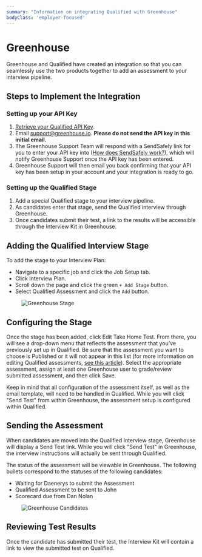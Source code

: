 ```yaml
---
summary: "Information on integrating Qualified with Greenhouse"
bodyClass: 'employer-focused'
---
```


# Greenhouse

Greenhouse and Qualified have created an integration so that you can seamlessly use the two products together to add an assessment to your interview pipeline.

## Steps to Implement the Integration

### Setting up your API Key

1. [Retrieve your Qualified API Key](/integrations/api).
2. Email support@greenhouse.io. **Please do not send the API key in this initial email.**
3. The Greenhouse Support Team will respond with a SendSafely link for you to enter your API key into ([How does SendSafely work?](https://www.sendsafely.com/howitworks/)), which will notify Greenhouse Support once the API key has been entered.
4. Greenhouse Support will then email you back confirming that your API key has been setup in your account and your integration is ready to go.

### Setting up the Qualified Stage

1. Add a special Qualified stage to your interview pipeline.
2. As candidates enter that stage, send the Qualified interview through Greenhouse.
3. Once candidates submit their test, a link to the results will be accessible through the Interview Kit in Greenhouse.

## Adding the Qualified Interview Stage

To add the stage to your Interview Plan:

- Navigate to a specific job and click the Job Setup tab.
- Click Interview Plan.
- Scroll down the page and click the green `+ Add Stage` button.
- Select Qualified Assessment and click the `Add` button.

<figure>

![Greenhouse Stage](/images/content/images/hire/integrations/greenhouse/greenhouse-stage.png)

</figure>

## Configuring the Stage

Once the stage has been added, click Edit Take Home Test. From there, you will see a drop-down menu that reflects the assessment that you’ve previously set up in Qualified. Be sure that the assessment you want to choose is Published or it will not appear in this list (for more information on editing Qualified assessments, [see this article](/for-teams/assessments)). Select the appropriate assessment, assign at least one Greenhouse user to grade/review submitted assessment, and then click Save.

Keep in mind that all configuration of the assessment itself, as well as the email template, will need to be handled in Qualified.  While you will click "Send Test" from within Greenhouse, the assessment setup is configured within Qualified.

## Sending the Assessment

When candidates are moved into the Qualified Interview stage, Greenhouse will display a Send Test link. While you will click "Send Test" in Greenhouse, the interview instructions will actually be sent through Qualified.

The status of the assessment will be viewable in Greenhouse. The following bullets correspond to the statuses of the following candidates:

- Waiting for Daenerys to submit the Assessment
- Qualified Assessment to be sent to John
- Scorecard due from Dan Nolan

<figure>

![Greenhouse Candidates](/images/content/images/hire/integrations/greenhouse/greenhouse-candidates.png)

</figure>

## Reviewing Test Results

Once the candidate has submitted their test, the Interview Kit will contain a link to view the submitted test on Qualified.

